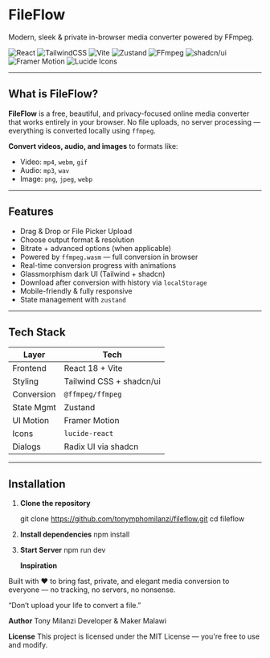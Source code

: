 # FileFlow

Modern, sleek & private in-browser media converter powered by FFmpeg.

![React](https://img.shields.io/badge/-React-20232A?style=for-the-badge&logo=react&logoColor=61DAFB)
![TailwindCSS](https://img.shields.io/badge/-TailwindCSS-0f172a?style=for-the-badge&logo=tailwindcss&logoColor=38bdf8)
![Vite](https://img.shields.io/badge/-Vite-1a1a1a?style=for-the-badge&logo=vite&logoColor=646CFF)
![Zustand](https://img.shields.io/badge/-Zustand-161b22?style=for-the-badge&logo=react&logoColor=white)
![FFmpeg](https://img.shields.io/badge/-FFmpeg%20WASM-0b1e2d?style=for-the-badge&logo=ffmpeg&logoColor=white)
![shadcn/ui](https://img.shields.io/badge/-shadcn%2Fui-18181b?style=for-the-badge&logo=radixui&logoColor=white)
![Framer Motion](https://img.shields.io/badge/-Framer--Motion-000?style=for-the-badge&logo=framer&logoColor=white)
![Lucide Icons](https://img.shields.io/badge/-Lucide--React-111827?style=for-the-badge&logo=react&logoColor=white)



---

## What is FileFlow?

**FileFlow** is a free, beautiful, and privacy-focused online media converter that works entirely in your browser. No file uploads, no server processing — everything is converted locally using `ffmpeg`.

**Convert videos, audio, and images** to formats like:

- Video: `mp4`, `webm`, `gif`
- Audio: `mp3`, `wav`
- Image: `png`, `jpeg`, `webp`

---

##  Features

-  Drag & Drop or File Picker Upload
-  Choose output format & resolution
-  Bitrate + advanced options (when applicable)
-  Powered by `ffmpeg.wasm` — full conversion in browser
-  Real-time conversion progress with animations
-  Glassmorphism dark UI (Tailwind + shadcn)
-  Download after conversion with history via `localStorage`
-  Mobile-friendly & fully responsive
-  State management with `zustand`

---

## Tech Stack

| Layer       | Tech                        |
|-------------|-----------------------------|
| Frontend    | React 18 + Vite             |
| Styling     | Tailwind CSS + shadcn/ui    |
| Conversion  | `@ffmpeg/ffmpeg`            |
| State Mgmt  | Zustand                     |
| UI Motion   | Framer Motion               |
| Icons       | `lucide-react`              |
| Dialogs     | Radix UI via shadcn         |

---

## Installation

1. **Clone the repository**

    git clone https://github.com/tonymphomilanzi/fileflow.git
    cd fileflow
 
2. **Install dependencies**
    npm install

3. **Start Server**
    npm run dev

   **Inspiration**
   
  Built with ❤️ to bring fast, private, and elegant media conversion to everyone — no tracking, no servers, no nonsense.

   “Don’t upload your life to convert a file.”

  **Author**
   Tony Milanzi
   Developer & Maker
   Malawi

  **License**
  This project is licensed under the MIT License — you're free to use and modify.
